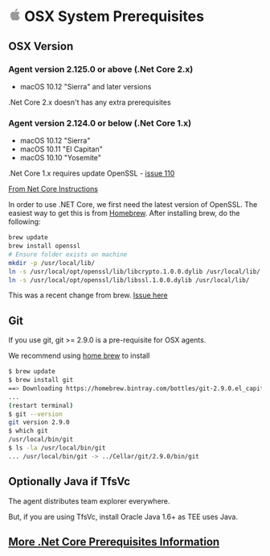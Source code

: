 

# ![osx](../res/apple_med.png) OSX System Prerequisites

## OSX Version

### Agent version 2.125.0 or above (.Net Core 2.x)  
  - macOS 10.12 "Sierra" and later versions

.Net Core 2.x doesn't has any extra prerequisites

### Agent version 2.124.0 or below (.Net Core 1.x) 
  - macOS 10.12 "Sierra"
  - macOS 10.11 "El Capitan"
  - macOS 10.10 "Yosemite"

.Net Core 1.x requires update OpenSSL - [issue 110](https://github.com/Microsoft/vsts-agent/issues/110) 

[From Net Core Instructions](https://www.microsoft.com/net/core#macos)

In order to use .NET Core, we first need the latest version of OpenSSL. The easiest way to get this is from [Homebrew](http://brew.sh). After installing brew, do the following:

```bash
brew update
brew install openssl
# Ensure folder exists on machine
mkdir -p /usr/local/lib/
ln -s /usr/local/opt/openssl/lib/libcrypto.1.0.0.dylib /usr/local/lib/
ln -s /usr/local/opt/openssl/lib/libssl.1.0.0.dylib /usr/local/lib/
```

This was a recent change from brew.  [Issue here](https://github.com/Microsoft/vsts-agent/issues/470)

## Git

If you use git, git >= 2.9.0 is a pre-requisite for OSX agents.

We recommend using [home brew](http://brew.sh) to install

```bash
$ brew update
$ brew install git
==> Downloading https://homebrew.bintray.com/bottles/git-2.9.0.el_capitan.bottle.tar.gz
...
(restart terminal)
$ git --version
git version 2.9.0
$ which git
/usr/local/bin/git
$ ls -la /usr/local/bin/git
... /usr/local/bin/git -> ../Cellar/git/2.9.0/bin/git
```

## Optionally Java if TfsVc

The agent distributes team explorer everywhere.

But, if you are using TfsVc, install Oracle Java 1.6+ as TEE uses Java.

## [More .Net Core Prerequisites Information](https://docs.microsoft.com/en-us/dotnet/core/macos-prerequisites?tabs=netcore2x)
